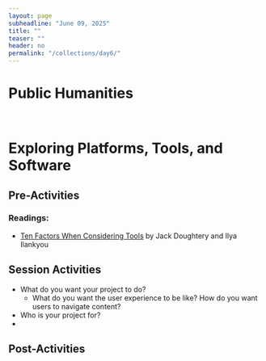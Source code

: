 ```yaml
---
layout: page
subheadline: "June 09, 2025"
title: ""
teaser: ""
header: no
permalink: "/collections/day6/"
---
```

# Public Humanities
<br>

# Exploring Platforms, Tools, and Software
## Pre-Activities
### Readings:
- [Ten Factors When Considering Tools](https://handsondataviz.org/tool-factors.html) by Jack Doughtery and Ilya Ilankyou
## Session Activities
* What do you want your project to do?
  * What do you want the user experience to be like? How do you want users to navigate content?
* Who is your project for?
* 


## Post-Activities
